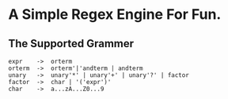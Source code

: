 A Simple Regex Engine For Fun.
===================================================

The Supported Grammer
--------------------------------------------------- 
	expr	->	orterm
	orterm	-> 	orterm'|'andterm | andterm
	unary	->	unary'*' | unary'+' | unary'?' | factor
	factor	->	char | '('expr')'
	char	->	a...zA...Z0...9